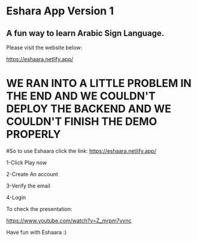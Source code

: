 # Eshara App Version 1

## A fun way to learn Arabic Sign Language.

Please visit the website below:

https://eshaara.netlify.app/

# WE RAN INTO A LITTLE PROBLEM IN THE END AND WE COULDN'T DEPLOY THE BACKEND AND WE COULDN'T FINISH THE DEMO PROPERLY

#So to use Eshaara click the link: https://eshaara.netlify.app/

1-Click Play now

2-Create An account

3-Verify the email

4-Login

To check the presentation:

https://www.youtube.com/watch?v=Z_mrpm7vvnc

Have fun with Eshaara :)
